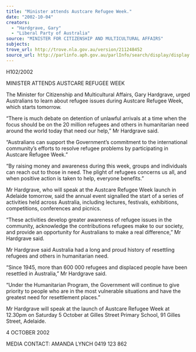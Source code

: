```yaml
---
title: "Minister attends Austcare Refugee Week."
date: "2002-10-04"
creators:
  - "Hardgrave, Gary"
  - "Liberal Party of Australia"
source: "MINISTER FOR CITIZENSHIP AND MULTICULTURAL AFFAIRS"
subjects:
trove_url: http://trove.nla.gov.au/version/211248452
source_url: http://parlinfo.aph.gov.au/parlInfo/search/display/display.w3p;query=Id%3A%22media/pressrel/8ZL76%22
---
```


 H102/2002

 MINISTER ATTENDS AUSTCARE REFUGEE WEEK

 The Minister for Citizenship and Multicultural Affairs, Gary Hardgrave, urged Australians to learn about refugee issues during Austcare Refugee Week, which starts tomorrow.

 “There is much debate on detention of unlawful arrivals at a time when the focus should be on the 20 million refugees and others in humanitarian need around the world today that need our help,” Mr Hardgrave said.

 “Australians can support the Government’s commitment to the international community’s efforts to resolve refugee problems by participating in Austcare Refugee Week.”

 “By raising money and awareness during this week, groups and individuals can reach out to those in need.  The plight of refugees concerns us all, and when positive action is taken to help, everyone benefits.”

 Mr Hardgrave, who will speak at the Austcare Refugee Week launch in Adelaide tomorrow, said the annual event signalled the start of a series of activities held across Australia, including lectures, festivals, exhibitions, competitions, conferences and picnics.

 “These activities develop greater awareness of refugee issues in the community, acknowledge the contributions refugees make to our society, and provide an opportunity for Australians to make a real difference,” Mr Hardgrave said.

 Mr Hardgrave said Australia had a long and proud history of resettling refugees and others in humanitarian need.

 “Since 1945, more than 600 000 refugees and displaced people have been resettled in Australia,” Mr Hardgrave said.

 “Under the Humanitarian Program, the Government will continue to give priority to people who are in the most vulnerable situations and have the greatest need for resettlement places.”

 Mr Hardgrave will speak at the launch of Austcare Refugee Week at 12.30pm on Saturday 5 October at Gilles Street Primary School, 91 Gilles Street, Adelaide.

 4 OCTOBER 2002

 MEDIA CONTACT:  AMANDA LYNCH  0419 123 862

